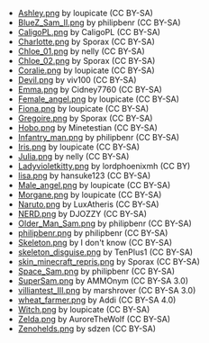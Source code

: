
- [Ashley.png](http://minetest.fensta.bplaced.net/#id=885) by loupicate (CC BY-SA)
- [BlueZ_Sam_II.png](http://minetest.fensta.bplaced.net/#id=143) by philipbenr (CC BY-SA)
- [CaligoPL.png](http://minetest.fensta.bplaced.net/#id=99) by CaligoPL (CC BY-SA)
- [Charlotte.png](http://minetest.fensta.bplaced.net/#id=852) by Sporax (CC BY-SA)
- [Chloe_01.png](http://minetest.fensta.bplaced.net/#id=847) by nelly (CC BY-SA)
- [Chloe_02.png](http://minetest.fensta.bplaced.net/#id=851) by Sporax (CC BY-SA)
- [Coralie.png](http://minetest.fensta.bplaced.net/#id=894) by loupicate (CC BY-SA)
- [Devil.png](http://minetest.fensta.bplaced.net/#id=93) by viv100 (CC BY-SA)
- [Emma.png](http://minetest.fensta.bplaced.net/#id=101) by Cidney7760 (CC BY-SA)
- [Female_angel.png](http://minetest.fensta.bplaced.net/#id=890) by loupicate (CC BY-SA)
- [Fiona.png](http://minetest.fensta.bplaced.net/#id=860) by loupicate (CC BY-SA)
- [Gregoire.png](http://minetest.fensta.bplaced.net/#id=850) by Sporax (CC BY-SA)
- [Hobo.png](http://minetest.fensta.bplaced.net/#id=112) by Minetestian (CC BY-SA)
- [Infantry_man.png](http://minetest.fensta.bplaced.net/#id=82) by philipbenr (CC BY-SA)
- [Iris.png](http://minetest.fensta.bplaced.net/#id=862) by loupicate (CC BY-SA)
- [Julia.png](http://minetest.fensta.bplaced.net/#id=859) by nelly (CC BY-SA)
- [Ladyvioletkitty.png](http://minetest.fensta.bplaced.net/#id=162) by lordphoenixmh (CC BY)
- [lisa.png](http://minetest.fensta.bplaced.net/#id=88) by hansuke123 (CC BY-SA)
- [Male_angel.png](http://minetest.fensta.bplaced.net/#id=895) by loupicate (CC BY-SA)
- [Morgane.png](http://minetest.fensta.bplaced.net/#id=864) by loupicate (CC BY-SA)
- [Naruto.png](http://minetest.fensta.bplaced.net/#id=136) by LuxAtheris (CC BY-SA)
- [NERD.png](http://minetest.fensta.bplaced.net/#id=) by DJOZZY (CC BY-SA)
- [Older_Man_Sam.png](http://minetest.fensta.bplaced.net/#id=21) by philipbenr (CC BY-SA)
- [philipbenr.png](http://minetest.fensta.bplaced.net/#id=54) by philipbenr (CC BY-SA)
- [Skeleton.png](http://minetest.fensta.bplaced.net/#id=1141) by I don't know (CC BY-SA)
- [skeleton_disguise.png](http://minetest.fensta.bplaced.net/#id=1991) by TenPlus1 (CC BY-SA)
- [skin_minecraft_repris.png](http://minetest.fensta.bplaced.net/#id=856) by Sporax (CC BY-SA)
- [Space_Sam.png](http://minetest.fensta.bplaced.net/#id=37) by philipbenr (CC BY-SA)
- [SuperSam.png](http://minetest.fensta.bplaced.net/#id=155) by AMMOnym (CC BY-SA 3.0)
- [villiantest_III.png](http://minetest.fensta.bplaced.net/#id=109) by marshrover (CC BY-SA 3.0)
- [wheat_farmer.png](http://minetest.fensta.bplaced.net/#id=1974) by Addi (CC BY-SA 4.0)
- [Witch.png](http://minetest.fensta.bplaced.net/#id=884) by loupicate (CC BY-SA)
- [Zelda.png](http://minetest.fensta.bplaced.net/#id=1120) by AuroreTheWolf (CC BY-SA)
- [Zenohelds.png](http://minetest.fensta.bplaced.net/#id=25) by sdzen (CC BY-SA)

<!-- Template:
- [.png](http://minetest.fensta.bplaced.net/#id=) by  ()
-->
